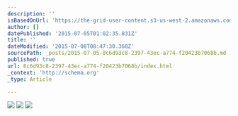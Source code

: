 ```yaml
---
description: ''
isBasedOnUrl: 'https://the-grid-user-content.s3-us-west-2.amazonaws.com/a0f11780-aca0-4142-a6b8-a899e3ada441.jpg'
author: []
datePublished: '2015-07-05T01:02:35.831Z'
title: ''
dateModified: '2015-07-08T08:47:30.368Z'
sourcePath: _posts/2015-07-05-8c6d93c8-2397-43ec-a774-f20423b7068b.md
published: true
url: 8c6d93c8-2397-43ec-a774-f20423b7068b/index.html
_context: 'http://schema.org'
_type: Article

---
```

![](https://the-grid-user-content.s3-us-west-2.amazonaws.com/a0f11780-aca0-4142-a6b8-a899e3ada441.jpg)
![](https://the-grid-user-content.s3-us-west-2.amazonaws.com/6b4bce3f-26a5-4f63-bd21-c476063939bf.jpg)
![](https://the-grid-user-content.s3-us-west-2.amazonaws.com/f21a64de-6bf7-4fd8-a3a7-2fefbc190dd2.jpg)